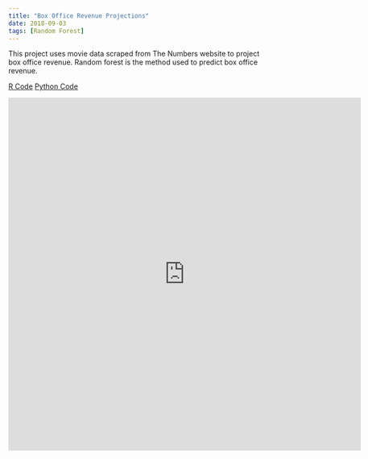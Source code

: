 ```yaml
---
title: "Box Office Revenue Projections"
date: 2018-09-03
tags: [Random Forest]
---
```


This project uses movie data scraped from The Numbers website to project box office revenue. Random forest is the method used to predict box office revenue.  

[R Code](https://jmmerrell.github.io/movie_random_forest/final_project.R)
[Python Code](https://jmmerrell.github.io/movie_random_forest/movie_project.py)

<embed src="https://jmmerrell.github.io/movie_random_forest/final_project.pdf#zoom=85" width="700" height="700"  type="application/pdf" />

